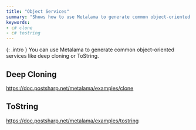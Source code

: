 ```yaml
---
title: "Object Services"
summary: "Shows how to use Metalama to generate common object-oriented services like deep cloning or ToString."
keywords:
- c# clone
- c# tostring
---
```


{: .intro }
You can use Metalama to generate common object-oriented services like deep cloning or ToString.

## Deep Cloning

https://doc.postsharp.net/metalama/examples/clone

## ToString

https://doc.postsharp.net/metalama/examples/tostring
